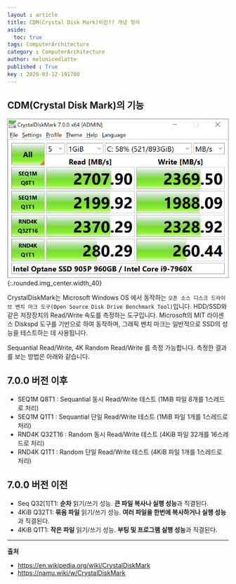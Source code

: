 ```yaml
---
layout : article
title: CDM(Crystal Disk Mark)이란?? 개념 정리
aside:
  toc: true
tags: ComputerArchitecture
category : ComputerArchitecture
author: melonicedlatte
published : True
key : 2020-03-12-191700
---  
```


## CDM(Crystal Disk Mark)의 기능

![image](/assets/images/202003/cdm.png){:.rounded.img_center.width_40}

CrystalDiskMark는 Microsoft Windows OS 에서 동작하는 `오픈 소스 디스크 드라이브 벤치 마크 도구(Open Source Disk Drive Benchmark Tool)`입니다. HDD/SSD와 같은 저장장치의 Read/Write 속도를 측정하는 도구입니다. Microsoft의 MIT 라이센스 Diskspd 도구를 기반으로 하여 동작하며, 그래픽 벤치 마크는 일반적으로 SSD의 성능을 테스트하는 데 사용됩니다.

Sequantial Read/Write, 4K Random Read/Write 를 측정 가능합니다. 측정한 결과를 보는 방법은 아래와 같습니다.

## 7.0.0 버전 이후

- SEQ1M Q8T1 : Sequantial 동시 Read/Write 테스트 (1MiB 파일 8개를 1스레드로 처리)
- SEQ1M Q1T1 : Sequantial 단일 Read/Write 테스트 (1MiB 파일 1개를 1스레드로 처리)
- RND4K Q32T16 : Random 동시 Read/Write 테스트 (4KiB 파일 32개를 16스레드로 처리)
- RND4K Q1T1 : Random 단일 Read/Write 테스트 (4KiB 파일 1개를 1스레드로 처리)

## 7.0.0 버전 이전

- Seq Q32[1]T1: **순차** 읽기/쓰기 성능. **큰 파일 복사나 실행 성능**과 직결된다. 
- 4KiB Q32T1: **묶음 파일** 읽기/쓰기 성능. **여러 파일을 한번에 복사하거나 실행 성능**과 직결된다.
- 4KiB Q1T1: **작은 파일** 읽기/쓰기 성능. **부팅 및 프로그램 실행 성능**과 직결된다.

---

**출처**

- https://en.wikipedia.org/wiki/CrystalDiskMark
- https://namu.wiki/w/CrystalDiskMark
